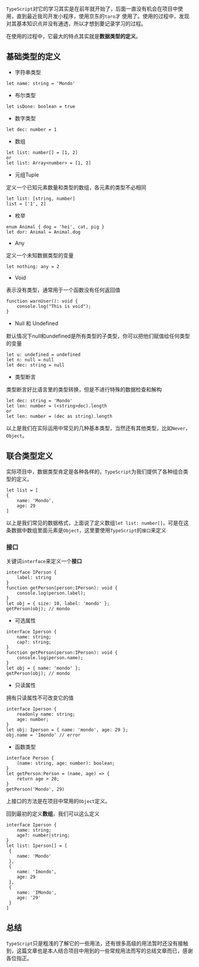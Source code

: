 `TypeScript`对它的学习其实是在前年就开始了，后面一直没有机会在项目中使用，直到最近我司开发小程序，使用京东的`taro`才
使用了。使用的过程中，发现对其基本知识点并没有通透，所以才想到要记录学习的过程。

在使用的过程中，它最大的特点其实就是**数据类型的定义**。

## 基础类型的定义

* 字符串类型
```
let name: string = 'Mondo'
```

* 布尔类型 
```
let isDone: boolean = true
```

* 数字类型
```
let dec: number = 1
```
* 数组
```
let list: number[] = [1, 2]
or
let list: Array<number> = [1, 2]
```
* 元组Tuple

定义一个已知元素数量和类型的数组，各元素的类型不必相同
```
let list: [string, number]
list = ['1', 2]
```
* 枚举
```
enum Animal { dog = 'hei', cat, pig }
let dor: Animal = Animal.dog
```
* Any

定义一个未知数据类型的变量

```
let nothing: any = 2
```
* Void

表示没有类型，通常用于一个函数没有任何返回值

```
function warnUser(): void {
    console.log("This is void");
}
```
* Null 和 Undefined

默认情况下null和undefined是所有类型的子类型，你可以把他们赋值给任何类型的变量

```
let u: undefined = undefined
let n: null = null
let dec: string = null
```
* 类型断言

类型断言好比语言里的类型转换，但是不进行特殊的数据检查和解构

```
let dec: string = 'Mondo'
let len: number = (<string>dec).length
or 
let len: number = (dec as string).length
```

以上是我们在实际运用中常见的几种基本类型，当然还有其他类型，比如`Never`，`Object`。

## 联合类型定义

实际项目中，数据类型肯定是各种各样的，`TypeScript`为我们提供了各种组合类型的定义。
```
let list = [
{
    name: 'Mondo',
    age: 29
]
```
以上是我们常见的数据格式，上面说了定义数组`let list: number[]`，可是在这条数据中数组里面元素是`Object`，这里要使用`TypeScript`的`接口`来定义

### 接口

关键词`interface`来定义一个**接口**

```
interface IPerson {
    label: string
}
function getPerson(person:IPerson): void {
    console.log(person.label);
}
let obj = { size: 10, label: 'mondo' };
getPerson(obj); // mondo
```

* 可选属性

```
interface Iperson {
    name: string;
    cap?: string;
}
function getPerson(person:IPerson): void {
    console.log(person.name);
}
let obj = { name: 'mondo' };
getPerson(obj); // mondo
```
* 只读属性 

拥有只读属性不可改变它的值
```
interface Iperson {
    readonly name: string;
    age: number;
}
let obj: Iperson = { name: 'mondo', age: 29 };
obj.name = 'Imondo' // error
```
* 函数类型
```
interface Person {
    (name: string, age: number): boolean;
}
let getPerson:Person = (name, age) => {
    return age > 20;
}
getPerson('Mondo', 29)
```
上接口的方法是在项目中常用的`Object`定义。

回到最初的定义**数组**，我们可以这么定义

```
interface Iperson {
    name: string;
    age?: number|string;
}
let list: Iperson[] = [
 {
    name: 'Mondo' 
 },
 {
    name: 'Imondo',
    age: 29
 },
 {
    name: 'IMondo',
    age: '29'
 }
]
```

## 总结

`TypeScript`只是粗浅的了解它的一些用法，还有很多高级的用法暂时还没有接触到，这篇文章也是本人结合项目中用到的一些常规用法而写的总结文章而已，感谢各位指正。